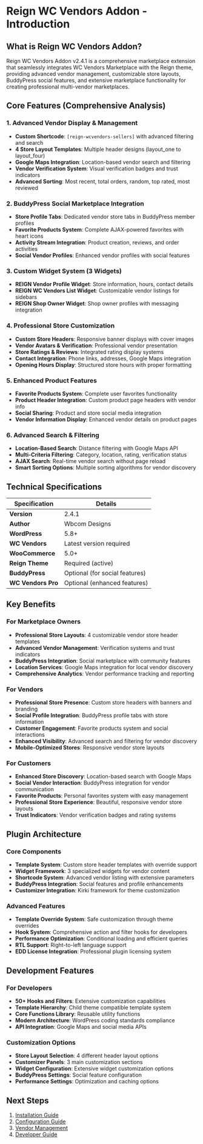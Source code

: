 # Reign WC Vendors Addon - Introduction

## What is Reign WC Vendors Addon?

Reign WC Vendors Addon v2.4.1 is a comprehensive marketplace extension that seamlessly integrates WC Vendors Marketplace with the Reign theme, providing advanced vendor management, customizable store layouts, BuddyPress social features, and extensive marketplace functionality for creating professional multi-vendor marketplaces.

## Core Features (Comprehensive Analysis)

### 1. Advanced Vendor Display & Management
- **Custom Shortcode**: `[reign-wcvendors-sellers]` with advanced filtering and search
- **4 Store Layout Templates**: Multiple header designs (layout_one to layout_four)
- **Google Maps Integration**: Location-based vendor search and filtering
- **Vendor Verification System**: Visual verification badges and trust indicators
- **Advanced Sorting**: Most recent, total orders, random, top rated, most reviewed

### 2. BuddyPress Social Marketplace Integration
- **Store Profile Tabs**: Dedicated vendor store tabs in BuddyPress member profiles
- **Favorite Products System**: Complete AJAX-powered favorites with heart icons
- **Activity Stream Integration**: Product creation, reviews, and order activities
- **Social Vendor Profiles**: Enhanced vendor profiles with social features

### 3. Custom Widget System (3 Widgets)
- **REIGN Vendor Profile Widget**: Store information, hours, contact details
- **REIGN WC Vendors List Widget**: Customizable vendor listings for sidebars
- **REIGN Shop Owner Widget**: Shop owner profiles with messaging integration

### 4. Professional Store Customization
- **Custom Store Headers**: Responsive banner displays with cover images
- **Vendor Avatars & Verification**: Professional vendor presentation
- **Store Ratings & Reviews**: Integrated rating display systems
- **Contact Integration**: Phone links, addresses, Google Maps integration
- **Opening Hours Display**: Structured store hours with proper formatting

### 5. Enhanced Product Features
- **Favorite Products System**: Complete user favorites functionality
- **Product Header Integration**: Custom product page headers with vendor info
- **Social Sharing**: Product and store social media integration
- **Vendor Information Display**: Enhanced vendor details on product pages

### 6. Advanced Search & Filtering
- **Location-Based Search**: Distance filtering with Google Maps API
- **Multi-Criteria Filtering**: Category, location, rating, verification status
- **AJAX Search**: Real-time vendor search without page reload
- **Smart Sorting Options**: Multiple sorting algorithms for vendor discovery

## Technical Specifications

| Specification | Details |
|--------------|----------|
| **Version** | 2.4.1 |
| **Author** | Wbcom Designs |
| **WordPress** | 5.8+ |
| **WC Vendors** | Latest version required |
| **WooCommerce** | 5.0+ |
| **Reign Theme** | Required (active) |
| **BuddyPress** | Optional (for social features) |
| **WC Vendors Pro** | Optional (enhanced features) |

## Key Benefits

### For Marketplace Owners
- **Professional Store Layouts**: 4 customizable vendor store header templates
- **Advanced Vendor Management**: Verification systems and trust indicators
- **BuddyPress Integration**: Social marketplace with community features
- **Location Services**: Google Maps integration for local vendor discovery
- **Comprehensive Analytics**: Vendor performance tracking and reporting

### For Vendors
- **Professional Store Presence**: Custom store headers with banners and branding
- **Social Profile Integration**: BuddyPress profile tabs with store information
- **Customer Engagement**: Favorite products system and social interactions
- **Enhanced Visibility**: Advanced search and filtering for vendor discovery
- **Mobile-Optimized Stores**: Responsive vendor store layouts

### For Customers
- **Enhanced Store Discovery**: Location-based search with Google Maps
- **Social Vendor Interaction**: BuddyPress integration for vendor communication
- **Favorite Products**: Personal favorites system with easy management
- **Professional Store Experience**: Beautiful, responsive vendor store layouts
- **Trust Indicators**: Vendor verification badges and rating systems

## Plugin Architecture

### Core Components
- **Template System**: Custom store header templates with override support
- **Widget Framework**: 3 specialized widgets for vendor content
- **Shortcode System**: Advanced vendor listing with extensive parameters
- **BuddyPress Integration**: Social features and profile enhancements
- **Customizer Integration**: Kirki framework for theme customization

### Advanced Features
- **Template Override System**: Safe customization through theme overrides
- **Hook System**: Comprehensive action and filter hooks for developers
- **Performance Optimization**: Conditional loading and efficient queries
- **RTL Support**: Right-to-left language support
- **EDD License Integration**: Professional plugin licensing system

## Development Features

### For Developers
- **50+ Hooks and Filters**: Extensive customization capabilities
- **Template Hierarchy**: Child theme compatible template system
- **Core Functions Library**: Reusable utility functions
- **Modern Architecture**: WordPress coding standards compliance
- **API Integration**: Google Maps and social media APIs

### Customization Options
- **Store Layout Selection**: 4 different header layout options
- **Customizer Panels**: 3 main customization sections
- **Widget Configuration**: Extensive widget customization options
- **BuddyPress Settings**: Social feature configuration
- **Performance Settings**: Optimization and caching options

## Next Steps

1. [Installation Guide](02-installation-setup.md)
2. [Configuration Guide](03-configuration.md)
3. [Vendor Management](04-vendor-management.md)
4. [Developer Guide](05-developer-guide.md)